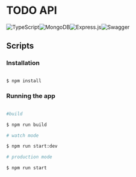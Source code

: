 # TODO API
![TypeScript](https://img.shields.io/badge/typescript-%23007ACC.svg?style=for-the-badge&logo=typescript&logoColor=white)![MongoDB](https://img.shields.io/badge/MongoDB-%234ea94b.svg?style=for-the-badge&logo=mongodb&logoColor=white)![Express.js](https://img.shields.io/badge/express.js-%23404d59.svg?style=for-the-badge&logo=express&logoColor=%2361DAFB)![Swagger](https://img.shields.io/badge/-Swagger-%23Clojure?style=for-the-badge&logo=swagger&logoColor=white) 

## Scripts

### Installation

```bash

$ npm install

```

### Running the app

```bash

#build

$ npm run build

# watch mode

$ npm run start:dev

# production mode

$ npm run start

```